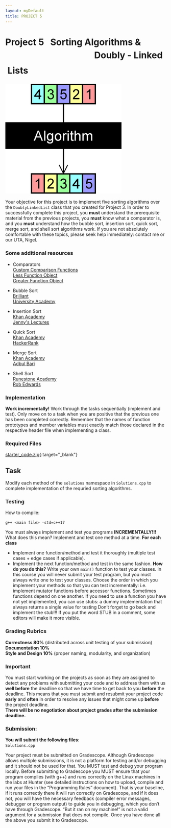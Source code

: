```yaml
---  
layout: myDefault  
title: PROJECT 5  
---  
```


# Project 5 &nbsp; Sorting Algorithms &<br/><span style="LINE-HEIGHT:48px"> &nbsp; &nbsp; &nbsp; &nbsp; &nbsp; &nbsp; &nbsp; &nbsp; &nbsp; &nbsp; &nbsp; &nbsp; &nbsp; &nbsp; &nbsp; &nbsp; &nbsp; &nbsp; &nbsp; &nbsp; &nbsp; Doubly - Linked &nbsp;Lists</span>

![Sort](sort.png)

Your objective for this project is to implement five sorting algorithms over the `DoublyLinkedList` class that you created for Project 3. In order to successfully complete this project, you **must** understand the prerequisite material from the previous projects, you **must** know what a comparator is, and you **must** understand how the bubble sort, insertion sort, quick sort, merge sort, and shell sort algorithms work. If you are not absolutely comfortable with these topics, please seek help immediately: contact me or our UTA, Nigel.

### Some additional resources
- Comparators  
[Custom Comparison Functions](https://stackoverflow.com/questions/52984999/different-types-for-stdsort-comparator-in-c/)  
[Less Function Object](http://www.cplusplus.com/reference/functional/less/)  
[Greater Function Object](http://www.cplusplus.com/reference/functional/greater/)
   
- Bubble Sort  
[Brilliant](https://brilliant.org/wiki/bubble-sort/)  
[University Academy](https://youtu.be/We8h4_rcRRw)

- Insertion Sort  
[Khan Academy](https://www.khanacademy.org/computing/computer-science/algorithms/insertion-sort/a/insertion-sort)  
[Jenny's Lectures](https://youtu.be/yCxV0kBpA6M)

- Quick Sort  
[Khan Academy](https://www.khanacademy.org/computing/computer-science/algorithms/quick-sort/a/overview-of-quicksort)  
[HackerRank](https://youtu.be/SLauY6PpjW4)

- Merge Sort  
[Khan Academy](https://www.khanacademy.org/computing/computer-science/algorithms/merge-sort/a/overview-of-merge-sort)  
[Adbul Bari](https://youtu.be/mB5HXBb_HY8)

- Shell Sort  
[Runestone Academy](https://runestone.academy/runestone/books/published/pythonds/SortSearch/TheShellSort.html)  
[Rob Edwards](https://youtu.be/ddeLSDsYVp8)

### Implementation
**Work incrementally!** Work through the tasks sequentially (implement and test). Only move on to a task when you are positive that the previous one has been completed correctly. Remember that the names of function prototypes and member variables must exactly match those declared in the respective header file when implementing a class.

### Required Files
[starter_code.zip](starter_code.zip){:target="_blank"}

## Task 
Modify each method of the `solutions` namespace in `Solutions.cpp` to complete implementation of the requried sorting algorithms. 

### Testing
How to compile:
```
g++ <main file> -std=c++17
```
You must always implement and test you programs **INCREMENTALLY!!!**
What does this mean? Implement and test one method at a time.
**For each class**
- Implement one function/method and test it thoroughly (multiple test cases + edge cases if applicable).
- Implement the next function/method and test in the same fashion.
**How do you do this?** Write your own `main()` function to test your classes. In this course you will never submit your test program, but you must always write one to test your classes. Choose the order in which you implement your methods so that you can test incrementally: i.e. implement mutator functions before accessor functions. Sometimes functions depend on one another. If you need to use a function you have not yet implemented, you can use stubs: a dummy implementation that always returns a single value for testing Don’t forget to go back and implement the stub!!! If you put the word STUB in a comment, some editors will make it more visible.

### Grading Rubrics
**Correctness 80%** (distributed across unit testing of your submission)  
**Documentation 10%**  
**Style and Design 10%** (proper naming, modularity, and organization)  

### Important
You must start working on the projects as soon as they are assigned to detect any problems with submitting your code and to address them with us **well before** the deadline so that we have time to get back to you **before** the deadline. This means that you must submit and resubmit your project code **early** and **often** in order to resolve any issues that might come up **before** the project deadline.  
**There will be no negotiation about project grades after the submission deadline.**
  
### Submission:
**You will submit the following files**:  
`Solutions.cpp`

Your project must be submitted on Gradescope. Although Gradescope allows multiple submissions, it is not a platform for testing and/or debugging and it should not be used for that. You MUST test and debug your program locally. Before submitting to Gradescope you MUST ensure that your program compiles (with g++) and runs correctly on the Linux machines in the labs at Hunter (see detailed instructions on how to upload, compile and run your files in the “Programming Rules” document). That is your baseline, if it runs correctly there it will run correctly on Gradescope, and if it does not, you will have the necessary feedback (compiler error messages, debugger or program output) to guide you in debugging, which you don’t have through Gradescope. “But it ran on my machine!” is not a valid argument for a submission that does not compile. Once you have done all the above you submit it to Gradescope.
